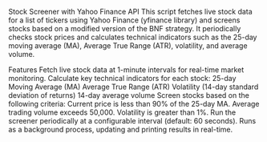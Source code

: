 Stock Screener with Yahoo Finance API
This script fetches live stock data for a list of tickers using Yahoo Finance (yfinance library) and screens stocks based on a modified version of the BNF strategy. It periodically checks stock prices and calculates technical indicators such as the 25-day moving average (MA), Average True Range (ATR), volatility, and average volume.

Features
Fetch live stock data at 1-minute intervals for real-time market monitoring.
Calculate key technical indicators for each stock:
25-day Moving Average (MA)
Average True Range (ATR)
Volatility (14-day standard deviation of returns)
14-day average volume
Screen stocks based on the following criteria:
Current price is less than 90% of the 25-day MA.
Average trading volume exceeds 50,000.
Volatility is greater than 1%.
Run the screener periodically at a configurable interval (default: 60 seconds).
Runs as a background process, updating and printing results in real-time.
